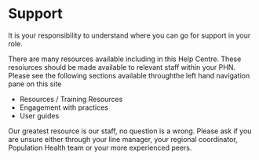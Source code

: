 # Support

It is your responsibility to understand where you can go for support in your role. 

There are many resources available including in this Help Centre. These resoiurces should be made available to relevant staff within your PHN. Please see the following sections available throughthe left hand navigation pane on this site
- Resources / Training Resources
- Engagement with practices
- User guides


Our greatest resource is our staff, no question is a wrong. Please ask if you are unsure either through your line manager, your regional coordinator, Population Health  team or your more experienced peers.

